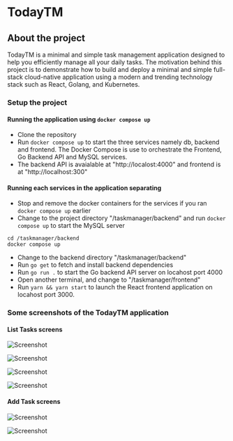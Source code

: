 # TodayTM
## About the project
TodayTM is a minimal and simple task management application designed to help you efficiently manage all your daily tasks. The motivation behind this project is to demonstrate how to build and deploy a minimal and simple full-stack cloud-native application using a modern and trending technology stack such as React, Golang, and Kubernetes. 

### Setup the project
#### Running the application using `docker compose up`
- Clone the repository
- Run `docker compose up` to start the three services namely db, backend and frontend. The Docker Compose is use to orchestrate the Frontend, Go Backend API and MySQL services.
- The backend API is avaialable at "http://localost:4000" and frontend is at "http://localhost:300"

#### Running each services in the application separating
- Stop and remove the docker containers for the services if you ran `docker compose up` earlier
- Change to the project directory "/taskmanager/backend" and run `docker compose up` to start the MySQL server
```
cd /taskmanager/backend
docker compose up
```
- Change to the backend directory "/taskmanager/backend"
- Run `go get` to fetch and install backend dependencies
- Run `go run .` to start the Go backend API server on locahost port 4000
- Open another terminal, and change to "/taskmanager/frontend"
- Run `yarn && yarn start` to launch the React frontend application on locahost port 3000.

### Some screenshots of the TodayTM application
#### List Tasks screens
![Screenshot](screenshots/screenshot_1.png)

![Screenshot](screenshots/screenshot_2.png)

![Screenshot](screenshots/screenshot_3.png)

![Screenshot](screenshots/screenshot_4.png)

#### Add Task screens
![Screenshot](screenshots/screenshot_5.png)

![Screenshot](screenshots/screenshot_6.png)

